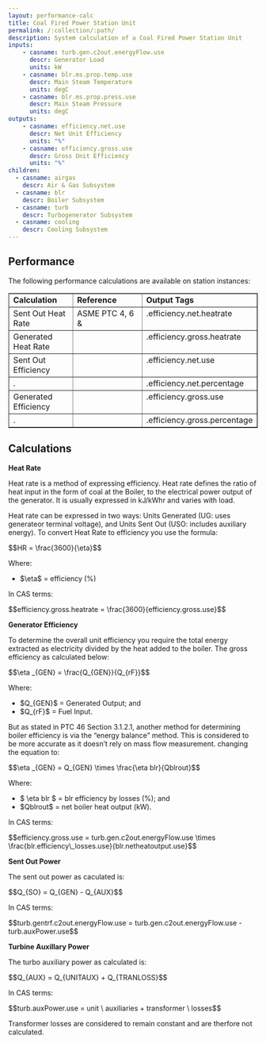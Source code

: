 ```yaml
---
layout: performance-calc
title: Coal Fired Power Station Unit
permalink: /:collection/:path/
description: System calculation of a Coal Fired Power Station Unit
inputs:
    - casname: turb.gen.c2out.energyFlow.use
      descr: Generator Load
      units: kW
    - casname: blr.ms.prop.temp.use
      descr: Main Steam Temperature
      units: degC
    - casname: blr.ms.prop.press.use
      descr: Main Steam Pressure
      units: degC
outputs:
    - casname: efficiency.net.use
      descr: Net Unit Efficiency
      units: "%"
    - casname: efficiency.gross.use
      descr: Gross Unit Efficiency
      units: "%"
children:
  - casname: airgas
    descr: Air & Gas Subsystem
  - casname: blr
    descr: Boiler Subsystem
  - casname: turb
    descr: Turbogenerator Subsystem
  - casname: cooling
    descr: Cooling Subsystem
---
```



<div class="section" id="performance">
<h2>Performance<a class="headerlink" href="#performance" title="Permalink to this headline"></a></h2>
<p>The following performance calculations are available on station instances:</p>
<table border="1" class="docutils">
<colgroup>
<col width="28%">
<col width="32%">
<col width="39%">
</colgroup>
<tbody valign="top">
<tr class="row-odd"><td><strong>Calculation</strong></td>
<td><strong>Reference</strong></td>
<td><strong>Output Tags</strong></td>
</tr>
<tr class="row-even"><td>Sent Out Heat Rate</td>
<td>ASME PTC 4, 6 &amp;</td>
<td>.efficiency.net.heatrate</td>
</tr>
<tr class="row-odd"><td>Generated Heat Rate</td>
<td>&nbsp;</td>
<td>.efficiency.gross.heatrate</td>
</tr>
<tr class="row-even"><td>Sent Out Efficiency</td>
<td>&nbsp;</td>
<td>.efficiency.net.use</td>
</tr>
<tr class="row-odd"><td>.</td>
<td>&nbsp;</td>
<td>.efficiency.net.percentage</td>
</tr>
<tr class="row-even"><td>Generated Efficiency</td>
<td>&nbsp;</td>
<td>.efficiency.gross.use</td>
</tr>
<tr class="row-odd"><td>.</td>
<td>&nbsp;</td>
<td>.efficiency.gross.percentage</td>
</tr>
</tbody>
</table>
</div>


<div class="section" id="calculations">
<h2>Calculations<a class="headerlink" href="#calculations" title="Permalink to this headline"></a></h2>
<p><strong>Heat Rate</strong></p>
<p>Heat rate is a method of expressing efficiency.  Heat rate defines the ratio of
heat input in the form of coal at the Boiler, to the electrical power output of
the generator.  It is usually expressed in kJ/kWhr and varies with load.</p>
<p>Heat rate can be expressed in two ways:  Units Generated (UG:  uses generateor terminal
voltage), and Units Sent Out (USO:  includes auxiliary energy).  To convert Heat
Rate to efficiency you use the formula:</p>
<div class="math">
<p><span class="math">$$HR = \frac{3600}{\eta}$$</span></p>
</div><p>Where:</p>
<ul class="simple">
<li><span class="math">$\eta$</span> = efficiency (%)</li>
</ul>
<p>In CAS terms:</p>
<div class="math">
<p><span class="math">$$efficiency.gross.heatrate = \frac{3600}{efficiency.gross.use}$$</span></p>
</div><p><strong>Generator Efficiency</strong></p>
<p>To determine the overall unit efficiency you require the total energy extracted as
electricity divided by the heat added to the boiler.  The gross efficiency as
calculated below:</p>
<div class="math">
<p><span class="math">$$\eta _{GEN} = \frac{Q_{GEN}}{Q_{rF}}$$</span></p>
</div><p>Where:</p>
<ul class="simple">
<li><span class="math">$Q_{GEN}$</span> = Generated Output; and</li>
<li><span class="math">$Q_{rF}$</span> = Fuel Input.</li>
</ul>
<p>But as stated in PTC 46 Section 3.1.2.1, another method for determining boiler efficiency
is via the “energy balance” method. This is considered to be more accurate as it doesn’t
rely on mass flow measurement. changing the equation to:</p>
<div class="math">
<p><span class="math">$$\eta _{GEN} = Q_{GEN} \times \frac{\eta blr}{Qblrout}$$</span></p>
</div><p>Where:</p>
<ul class="simple">
<li><span class="math">$ \eta blr $</span> = blr efficiency by losses (%); and</li>
<li><span class="math">$Qblrout$</span> = net boiler heat output (kW).</li>
</ul>
<p>In CAS terms:</p>
<div class="math">
<p><span class="math">$$efficiency.gross.use = turb.gen.c2out.energyFlow.use \times \frac{blr.efficiency\_losses.use}{blr.netheatoutput.use}$$</span></p>
</div><p><strong>Sent Out Power</strong></p>
<p>The sent out power as caculated is:</p>
<div class="math">
<p><span class="math">$$Q_{SO} = Q_{GEN} - Q_{AUX}$$</span></p>
</div><p>In CAS terms:</p>
<div class="math">
<p><span class="math">$$turb.gentrf.c2out.energyFlow.use = turb.gen.c2out.energyFlow.use - turb.auxPower.use$$</span></p>
</div><p><strong>Turbine Auxillary Power</strong></p>
<p>The turbo auxiliary power as calculated is:</p>
<div class="math">
<p><span class="math">$$Q_{AUX} = Q_{UNITAUX} + Q_{TRANLOSS}$$</span></p>
</div><p>In CAS terms:</p>
<div class="math">
<p><span class="math">$$turb.auxPower.use = unit \ auxiliaries + transformer \ losses$$</span></p>
</div><p>Transformer losses are considered to remain constant and are therfore not calculated.</p>
</div>
